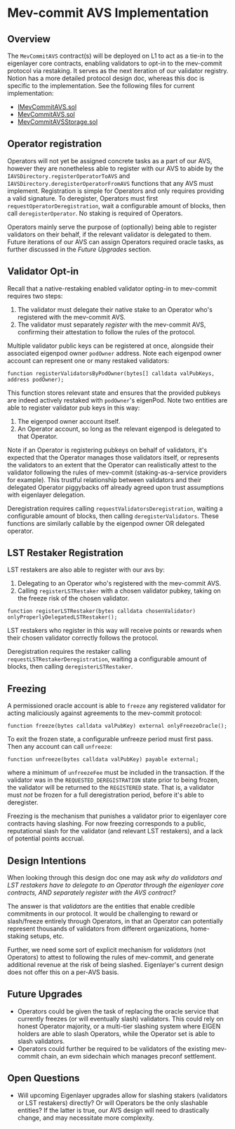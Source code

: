 # Mev-commit AVS Implementation

## Overview

The `MevCommitAVS` contract(s) will be deployed on L1 to act as a tie-in to the eigenlayer core contracts, enabling validators to opt-in to the mev-commit protocol via restaking. It serves as the next iteration of our validator registry. Notion has a more detailed protocol design doc, whereas this doc is specific to the implementation. See the following files for current implementation:

* [IMevCommitAVS.sol](../interfaces/IMevCommitAVS.sol)
* [MevCommitAVS.sol](./MevCommitAVS.sol)
* [MevCommitAVSStorage.sol](./MevCommitAVSStorage.sol)

## Operator registration

Operators will not yet be assigned concrete tasks as a part of our AVS, however they are nonetheless able to register with our AVS to abide by the `IAVSDirectory.registerOperatorToAVS` and `IAVSDirectory.deregisterOperatorFromAVS` functions that any AVS must implement. Registration is simple for Operators and only requires providing a valid signature. To deregister, Operators must first `requestOperatorDeregistration`, wait a configurable amount of blocks, then call `deregisterOperator`. No staking is required of Operators.

Operators mainly serve the purpose of (optionally) being able to register validators on their behalf, if the relevant validator is delegated to them. Future iterations of our AVS can assign Operators required oracle tasks, as further discussed in the _Future Upgrades_ section.

## Validator Opt-in

Recall that a native-restaking enabled validator opting-in to mev-commit requires two steps:

1. The validator must delegate their native stake to an Operator who's registered with the mev-commit AVS.
2. The validator must separately *register* with the mev-commit AVS, confirming their attestation to follow the rules of the protocol.

Multiple validator public keys can be registered at once, alongside their associated eigenpod owner `podOwner` address. Note each eigenpod owner account can represent one or many restaked validators:

```solidity
function registerValidatorsByPodOwner(bytes[] calldata valPubKeys, address podOwner);
```

This function stores relevant state and ensures that the provided pubkeys are indeed actively restaked with `podOwner`'s eigenPod. Note two entities are able to register validator pub keys in this way:

1. The eigenpod owner account itself.
2. An Operator account, so long as the relevant eigenpod is delegated to that Operator.

Note if an Operator is registering pubkeys on behalf of validators, it's expected that the Operator manages those validators itself, or represents the validators to an extent that the Operator can realistically attest to the validator following the rules of mev-commit (staking-as-a-service providers for example). This trustful relationship between validators and their delegated Operator piggybacks off already agreed upon trust assumptions with eigenlayer delegation.

Deregistration requires calling `requestValidatorsDeregistration`, waiting a configurable amount of blocks, then calling `deregisterValidators`. These functions are similarly callable by the eigenpod owner OR delegated operator.

## LST Restaker Registration

LST restakers are also able to register with our avs by:

1. Delegating to an Operator who's registered with the mev-commit AVS.
2. Calling `registerLSTRestaker` with a chosen validator pubkey, taking on the freeze risk of the chosen validator.

```solidity
function registerLSTRestaker(bytes calldata chosenValidator) onlyProperlyDelegatedLSTRestaker();
```

LST restakers who register in this way will receive points or rewards when their chosen validator correctly follows the protocol.

Deregistration requires the restaker calling `requestLSTRestakerDeregistration`, waiting a configurable amount of blocks, then calling `deregisterLSTRestaker`.

## Freezing

A permissioned oracle account is able to `freeze` any registered validator for acting maliciously against agreements to the mev-commit protocol:

```solidity
function freeze(bytes calldata valPubKey) external onlyFreezeOracle();
```

To exit the frozen state, a configurable unfreeze period must first pass. Then any account can call `unfreeze`:

```solidity
function unfreeze(bytes calldata valPubKey) payable external;
```

where a minimum of `unfreezeFee` must be included in the transaction. If the validator was in the `REQUESTED_DEREGISTRATION` state prior to being frozen, the validator will be returned to the `REGISTERED` state. That is, a validator must *not* be frozen for a full deregistration period, before it's able to deregister.

Freezing is the mechanism that punishes a validator prior to eigenlayer core contracts having slashing. For now freezing corresponds to a public, reputational slash for the validator (and relevant LST restakers), and a lack of potential points accrual.

## Design Intentions

When looking through this design doc one may ask _why do validators and LST restakers have to delegate to an Operator through the eigenlayer core contracts, AND separately register with the AVS contract?_

The answer is that *validators* are the entities that enable credible commitments in our protocol. It would be challenging to reward or slash/freeze entirely through Operators, in that an Operator can potentially represent thousands of validators from different organizations, home-staking setups, etc.

Further, we need some sort of explicit mechanism for *validators* (not Operators) to attest to following the rules of mev-commit, and generate additional revenue at the risk of being slashed. Eigenlayer's current design does not offer this on a per-AVS basis.

## Future Upgrades 

* Operators could be given the task of replacing the oracle service that currently freezes (or will eventually slash) validators. This could rely on honest Operator majority, or a multi-tier slashing system where EIGEN holders are able to slash Operators, while the Operator set is able to slash validators.
* Operators could further be required to be validators of the existing mev-commit chain, an evm sidechain which manages preconf settlement. 

## Open Questions

* Will upcoming Eigenlayer upgrades allow for slashing stakers (validators or LST restakers) directly? Or will Operators be the only slashable entities? If the latter is true, our AVS design will need to drastically change, and may necessitate more complexity.
